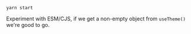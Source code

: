 ```
yarn start
```

Experiment with ESM/CJS, if we get a non-empty object from `useTheme()` we're good to go.
